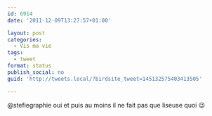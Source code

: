 ```yaml
---
id: 6914
date: '2011-12-09T13:27:57+01:00'

layout: post
categories:
  - Vis ma vie
tags:
  - tweet
format: status
publish_social: no
guid: 'http://tweets.local/?birdsite_tweet=145132575403413505'

---
```


@stefiegraphie oui et puis au moins il ne fait pas que liseuse quoi 😉